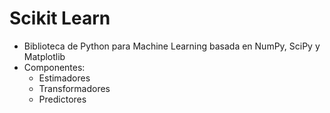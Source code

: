 # Scikit Learn

- Biblioteca de Python para Machine Learning basada en NumPy, SciPy y Matplotlib
- Componentes:
  - Estimadores
  - Transformadores
  - Predictores